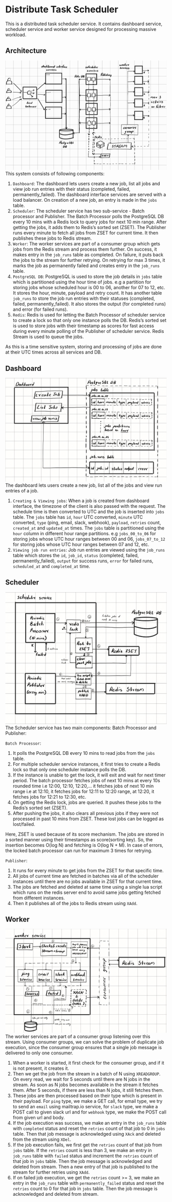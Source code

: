 # Distribute Task Scheduler

This is a distributed task scheduler service.
It contains dashboard service, scheduler service and worker service designed for processing massive workload.

## Architecture

![architecutre](./images/architecture.jpg)
This system consists of following components:

1. `Dashboard`: The dashboard lets users create a new job, list all jobs and view job run entries with their status (completed, failed, permanently_failed). The dashboard interface services are served with a load balancer. On creation of a new job, an entry is made in the `jobs` table.
2. `Scheduler`: The scheduler service has two sub-service - Batch processor and Publisher. The Batch Processor polls the PostgreSQL DB every 10 mins with a Redis lock to query jobs for next 10 min range. After getting the jobs, it adds them to Redis’s sorted set (ZSET).
   The Publisher runs every minute to fetch all jobs from ZSET for current time. It then publishes these jobs to Redis stream.
3. `Worker`: The worker services are part of a consumer group which gets jobs from the Redis stream and process them further. On success, it makes entry in the `job_runs` table as completed. On failure, it puts back the jobs to the stream for further retrying. On retrying for max 3 times, it marks the job as permanently failed and creates entry in the `job_runs` table.
4. `PostgreSQL DB`: PostgreSQL is used to store the job details in `jobs` table which is partitioned using the hour time of jobs. e.g a partition for storing jobs whose scheduled hour is 00 to 06, another for 07 to 12, etc. It stores the hour, minute, payload and retry count.
   It has another table `job_runs` to store the job run entries with their statuses (completed, failed, permanently_failed). It also stores the output (for completed runs) and error (for failed runs).
5. `Redis`: Redis is used for letting the Batch Processor of scheduler service to create a lock so that only one instance polls the DB.
   Redis’s sorted set is used to store jobs with their timestamp as scores for fast access during every minute polling of the Publisher of scheduler service.
   Redis Stream is used to queue the jobs.

As this is a time sensitive system, storing and processing of jobs are done at their UTC times across all services and DB.

## Dashboard

![dashboard](./images/dashboard.jpg)
The dashboard lets users create a new job, list all of the jobs and view run entries of a job.

1. `Creating & Viewing jobs`: When a job is created from dashboard interface, the timezone of the client is also passed with the request. The schedule time is then converted to UTC and the job is inserted into `jobs` table. The `jobs` table has `id`, `hour` UTC converted, `minute` UTC converted, `type` (ping, email, slack, webhook), `payload`, `retries` count, `created_at` and `updated_at` times.
   The `jobs` table is partitioned using the `hour` column in different hour range partitions. e.g `jobs_00_to_06` for storing jobs whose UTC hour ranges between 00 and 06, `jobs_07_to_12` for storing jobs whose UTC hour ranges between 07 and 12, etc.
2. `Viewing job run entries`: Job run entries are viewed using the `job_runs` table which stores the `id`, `job_id`, `status` (completed, failed, permanently_failed), `output` for success runs, `error` for failed runs, `scheduled_at` and `completed_at` time.

## Scheduler

![scheduler](./images/scheduler.jpg)
The Scheduler service has two main components: Batch Processor and Publisher:

`Batch Processor`:

1. It polls the PostgreSQL DB every 10 mins to read jobs from the `jobs` table.
2. For multiple scheduler service instances, it first tries to create a Redis lock so that only one scheduler instance polls the DB.
3. If the instance is unable to get the lock, it will exit and wait for next timer period.
   The batch processor fetches jobs of next 10 mins at every 10s rounded time i.e 12:00, 12:10, 12:20,… it fetches jobs of next 10 min range i.e at 12:10, it fetches jobs for 12:11 to 12:20 range, at 12:20, it fetches jobs for 12:21 to 12:30, etc.
4. On getting the Redis lock, jobs are queried. It pushes these jobs to the Redis’s sorted set (ZSET).
5. After pushing the jobs, it also clears all previous jobs if they were not processed in past 10 mins from ZSET. These lost jobs can be logged as lost/failed.

Here, ZSET is used because of its score mechanism. The jobs are stored in a sorted manner using their timestamps as score(sorting key). So, the insertion becomes O(log N) and fetching is O(log N + M).
In case of errors, the locked batch processor can run for maximum 3 times for retrying.

`Publisher`:

1. It runs for every minute to get jobs from the ZSET for that specific time.
2. All jobs of current time are fetched in batches via all of the scheduler instances until there are no jobs available in ZSET for that current time.
3. The jobs are fetched and deleted at same time using a single lua script which runs on the redis server end to avoid same jobs getting fetched from different instances.
4. Then it publishes all of the jobs to Redis stream using `XAdd`.

## Worker

![worker](./images/worker.jpg)
The worker services are part of a consumer group listening over this stream. Using consumer groups, we can solve the problem of duplicate job execution, since the consumer group ensures that a single job message is delivered to only one consumer.

1. When a worker is started, it first check for the consumer group, and if it is not present, it creates it.
2. Then we get the job from the stream in a batch of N using `XREADGROUP`. On every read, we wait for 5 seconds until there are N jobs in the stream. As soon as N jobs becomes available in the stream it fetches them. After 5 seconds, if there are less than N jobs, it still fetches them.
3. These jobs are then processed based on their type which is present in their payload. For `ping` type, we make a GET call, for email type, we try to send an `email` using mailtrap.io service, for `slack` type, we make a POST call to given slack url and for `webhook` type, we make the POST call from given url and body.
4. If the job execution was success, we make an entry in the `job_runs` table with `completed` status and reset the `retries` count of that job to 0 in `jobs` table. Then that job message is acknowledged using `XAck` and deleted from the stream using `XDel`.
5. If the job execution fails, we first get the `retries` count of that job from `jobs` table. If the `retries` count is less than 3, we make an entry in `job_runs` table with `failed` status and increment the `retries` count of that job in `jobs` table. Then the job message is acknowledged and deleted from stream. Then a new entry of that job is published to the stream for further retries using `XAdd`.
6. If on failed job execution, we get the `retries` count >= 3, we make an entry in the `job_runs` table with `permanently_failed` status and reset the `retries` count to 0 for that job in `jobs` table. Then the job message is acknowledged and deleted from stream.
